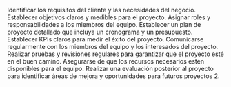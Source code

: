 Identificar los requisitos del cliente y las necesidades del negocio.
Establecer objetivos claros y medibles para el proyecto.
Asignar roles y responsabilidades a los miembros del equipo.
Establecer un plan de proyecto detallado que incluya un cronograma y un presupuesto.
Establecer KPIs claros para medir el éxito del proyecto.
Comunicarse regularmente con los miembros del equipo y los interesados del proyecto.
Realizar pruebas y revisiones regulares para garantizar que el proyecto esté en el buen camino.
Asegurarse de que los recursos necesarios estén disponibles para el equipo.
Realizar una evaluación posterior al proyecto para identificar áreas de mejora y oportunidades para futuros proyectos 2.